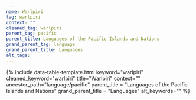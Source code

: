 ```yaml
---
name: Warlpiri
tag: warlpiri
context: ""
cleaned_tag: warlpiri
parent_tag: pacific
parent_title: Languages of the Pacific Islands and Nations
grand_parent_tag: language
grand_parent_title: Languages
alt_tags: 
---
```


{% include data-table-template.html 
  keyword="warlpiri" 
  cleaned_keyword="warlpiri" 
  title="Warlpiri"
  context=""
  ancestor_path="language/pacific" 
  parent_title = "Languages of the Pacific Islands and Nations"
  grand_parent_title = "Languages"
  alt_keywords=""
%}

